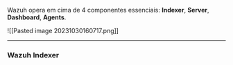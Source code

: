 Wazuh opera em cima de 4 componentes essenciais: **Indexer**, **Server**, **Dashboard**, **Agents**.

![[Pasted image 20231030160717.png]]

---
### **Wazuh Indexer**

